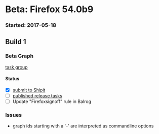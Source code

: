 # Beta: Firefox 54.0b9

### Started: 2017-05-18

## Build 1

### Beta Graph
[task group](https://tools.taskcluster.net/push-inspector/#/-W8h5J3LQ3SDU25KXX82rw)


#### Status
- [x] [submit to Shipit](https://wiki.mozilla.org/Release:Release_Automation_on_Mercurial:Starting_a_Release#Submit_to_Ship_It)
- [ ] [published release tasks](../how-tos/relpro.md#3-publish-release)
- [ ] Update "Firefoxsignoff" rule in Balrog

### Issues
- graph ids starting with a '-' are interpreted as commandline options


